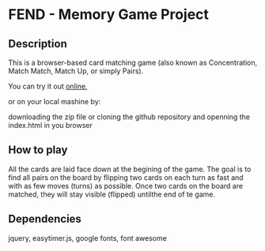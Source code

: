 # FEND - Memory Game Project

## Description

This is a browser-based card matching game (also known as Concentration, Match Match, Match Up, or simply Pairs).

You can try it out [online](https://esterkane.github.io/fend-project-memory-game/),

or on your local mashine by:

downloading the zip file or cloning the github repository and openning the index.html in you browser


## How to play 

All the cards are laid face down at the begining of the game. The goal is to find all pairs on the board by flipping two cards on each turn as fast and with as few moves (turns) as possible. Once two cards on the board are matched, they will stay visible (flipped) untilthe end of te game.

## Dependencies

jquery,
easytimer.js,
google fonts,
font awesome
